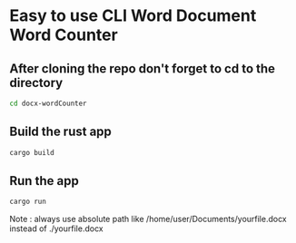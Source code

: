 # Easy to use CLI Word Document Word Counter
## After cloning the repo don't forget to cd to the directory
```bash
cd docx-wordCounter
```
## Build the rust app
```bash
cargo build
```
## Run the app
```bash
cargo run
```
Note : always use absolute path like
/home/user/Documents/yourfile.docx
instead of
./yourfile.docx

